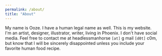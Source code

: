```yaml
---
permalink: /about/
title: "About"
---
```


My name is Ooze. I have a human legal name as well. This is my website. I'm an artist, designer, illustrator, writer, living in Phoenix. I don't have social media. Feel free to contact me at headlessmanhorse `[at]` g mail `[d0t]` c0m, but know that I will be sincerely disappointed unless you include your favorite human food recipe. 